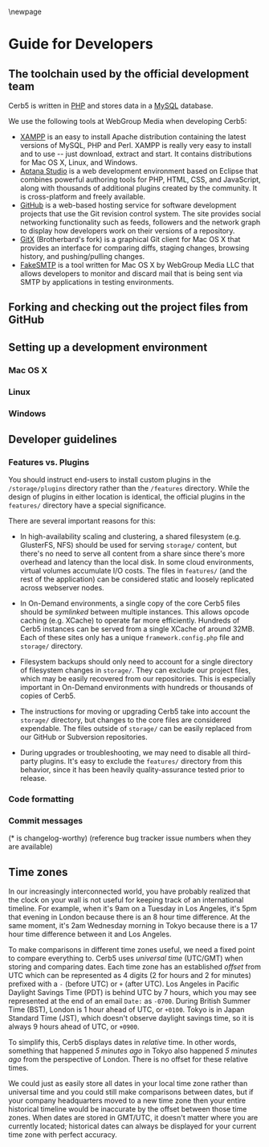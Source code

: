 \newpage

# Guide for Developers #

## The toolchain used by the official development team ##

Cerb5 is written in [PHP](http://www.php.net/) and stores data in a [MySQL](http://www.mysql.com/) database.

We use the following tools at WebGroup Media when developing Cerb5:

* [XAMPP](http://www.apachefriends.org/en/xampp.html) is an easy to install Apache distribution containing the latest versions of MySQL, PHP and Perl. XAMPP is really very easy to install and to use -- just download, extract and start.  It contains distributions for Mac OS X, Linux, and Windows.
* [Aptana Studio](http://www.aptana.com/products/studio2) is a web development environment based on Eclipse that combines powerful authoring tools for PHP, HTML, CSS, and JavaScript, along with thousands of additional plugins created by the community.  It is cross-platform and freely available.
* [GitHub](https://github.com/) is a web-based hosting service for software development projects that use the Git revision control system.  The site provides social networking functionality such as feeds, followers and the network graph to display how developers work on their versions of a repository.
* [GitX](https://github.com/brotherbard/gitx) (Brotherbard's fork) is a graphical Git client for Mac OS X that provides an interface for comparing diffs, staging changes, browsing history, and pushing/pulling changes. 
* [FakeSMTP](https://github.com/jstanden/fakesmtp-app) is a tool written for Mac OS X by WebGroup Media LLC that allows developers to monitor and discard mail that is being sent via SMTP by applications in testing environments.

## Forking and checking out the project files from GitHub ##

## Setting up a development environment ##

### Mac OS X ###


### Linux ###


### Windows ###


## Developer guidelines ##

### Features vs. Plugins ###

You should instruct end-users to install custom plugins in the `/storage/plugins` directory rather than the `/features` directory.  While the design of plugins in either location is identical, the official plugins in the `features/` directory have a special significance.

There are several important reasons for this:

* In high-availability scaling and clustering, a shared filesystem (e.g. GlusterFS, NFS) should be used for serving `storage/` content, but there's no need to serve all content from a share since there's more overhead and latency than the local disk.  In some cloud environments, virtual volumes accumulate I/O costs.  The files in `features/` (and the rest of the application) can be considered static and loosely replicated across webserver nodes.

* In On-Demand environments, a single copy of the core Cerb5 files should be _symlinked_ between multiple instances.  This allows opcode caching (e.g. XCache) to operate far more efficiently.  Hundreds of Cerb5 instances can be served from a single XCache of around 32MB.  Each of these sites only has a unique `framework.config.php` file and `storage/` directory.

* Filesystem backups should only need to account for a single directory of filesystem changes in `storage/`.  They can exclude our project files, which may be easily recovered from our repositories.  This is especially important in On-Demand environments with hundreds or thousands of copies of Cerb5.

* The instructions for moving or upgrading Cerb5 take into account the `storage/` directory, but changes to the core files are considered expendable.  The files outside of `storage/` can be easily replaced from our GitHub or Subversion repositories.

* During upgrades or troubleshooting, we may need to disable all third-party plugins.  It's easy to exclude the `features/` directory from this behavior, since it has been heavily quality-assurance tested prior to release.

### Code formatting ###

### Commit messages ###

(* is changelog-worthy)
(reference bug tracker issue numbers when they are available)

## Time zones ##

In our increasingly interconnected world, you have probably realized that the clock on your wall is not useful for keeping track of an international timeline.  For example, when it's 9am on a Tuesday in Los Angeles, it's 5pm that evening in London because there is an 8 hour time difference.  At the same moment, it's 2am Wednesday morning in Tokyo because there is a 17 hour time difference between it and Los Angeles.

To make comparisons in different time zones useful, we need a fixed point to compare everything to.  Cerb5 uses _universal time_ (UTC/GMT) when storing and comparing dates.  Each time zone has an established _offset_ from UTC which can be represented as 4 digits (2 for hours and 2 for minutes) prefixed with a `-` (before UTC) or `+` (after UTC).  Los Angeles in Pacific Daylight Savings Time (PDT) is behind UTC by 7 hours, which you may see represented at the end of an email `Date:` as `-0700`.  During British Summer Time (BST), London is 1 hour ahead of UTC, or `+0100`.  Tokyo is in Japan Standard Time (JST), which doesn't observe daylight savings time, so it is always 9 hours ahead of UTC, or `+0900`.

To simplify this, Cerb5 displays dates in _relative_ time.  In other words, something that happened _5 minutes ago_ in Tokyo also happened _5 minutes ago_ from the perspective of London.  There is no offset for these relative times.

We could just as easily store all dates in your local time zone rather than universal time and you could still make comparisons between dates, but if your company headquarters moved to a new time zone then your entire historical timeline would be inaccurate by the offset between those time zones.  When dates are stored in GMT/UTC, it doesn't matter where you are currently located; historical dates can always be displayed for your current time zone with perfect accuracy.
